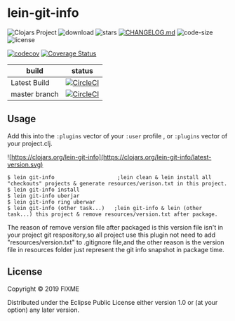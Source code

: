 # lein-git-info

![Clojars Project](https://img.shields.io/clojars/v/lein-git-info.svg)
![download](https://img.shields.io/clojars/dt/lein-git-info.svg)
![stars](https://img.shields.io/github/stars/hilsonchang2018/lein-git-info.svg?style=social)
[![CHANGELOG.md](https://img.shields.io/badge/-changelog-blue.svg)](CHANGELOG.md)
![code-size](https://img.shields.io/github/languages/code-size/hilsonchang2018/lein-git-info.svg)
![license](https://img.shields.io/github/license/hilsonchang2018/lein-git-info.svg)

[![codecov](https://codecov.io/gh/hilsonchang2018/lein-git-info/branch/master/graph/badge.svg)](https://codecov.io/gh/hilsonchang2018/lein-git-info)
[![Coverage Status](https://coveralls.io/repos/github/hilsonchang2018/lein-git-info/badge.svg)](https://coveralls.io/github/hilsonchang2018/lein-git-info)

build | status
----- | -----
Latest Build | [![CircleCI](https://circleci.com/gh/hilsonchang2018/lein-git-info.svg?style=svg&circle-token=e3805d10dcb2507eaa2e281250032063acafa30a)](https://circleci.com/gh/hilsonchang2018/lein-git-info)
master branch | [![CircleCI](https://circleci.com/gh/hilsonchang2018/lein-git-info/tree/master.svg?style=svg&circle-token=e3805d10dcb2507eaa2e281250032063acafa30a)](https://circleci.com/gh/hilsonchang2018/lein-git-info/tree/master)

## Usage

Add this into the `:plugins` vector of your `:user` profile , or  `:plugins` vector of your project.clj.

![https://clojars.org/lein-git-info](https://clojars.org/lein-git-info/latest-version.svg)

    $ lein git-info                    ;lein clean & lein install all "checkouts" projects & generate resources/verison.txt in this project.
    $ lein git-info install
    $ lein git-info uberjar
    $ lein git-info ring uberwar
    $ lein git-info (other task...)   ;lein git-info & lein (other task...) this project & remove resources/version.txt after package.

The reason of remove version file after packaged is this version file isn't in your project git respository,so all project use this plugin not need to add "resources/version.txt"  to .gitignore file,and the other reason is the version file in resources folder just represent the git info snapshot in package time.

## License

Copyright © 2019 FIXME

Distributed under the Eclipse Public License either version 1.0 or (at
your option) any later version.
